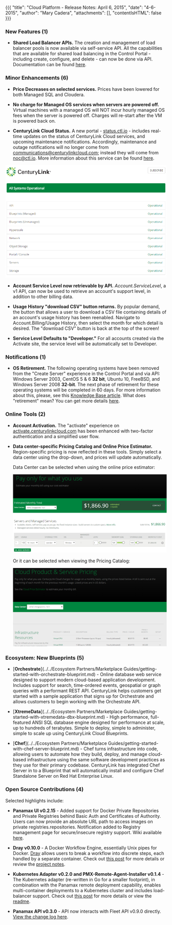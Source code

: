   {{{
  "title": "Cloud Platform - Release Notes: April 6, 2015",
  "date": "4-6-2015",
  "author": "Mary Cadera",
  "attachments": [],
  "contentIsHTML": false
}}}


### New Features (1)

* **Shared Load Balancer APIs.** The creation and management of load balancer pools is now available via self-service API. All the capabilities that are available for shared load balancing in the Control Portal - including create, configure, and delete - can now be done via API. Documentation can be found [here](//www.ctl.io/api-docs/v2/#shared-load-balancers).


### Minor Enhancements (6)

* **Price Decreases on selected services.** Prices have been lowered for both Managed SQL and Cloudera.

* **No charge for Managed OS services when servers are powered off.** Virtual machines with a managed OS will NOT incur hourly managed OS fees when the server is powered off. Charges will re-start after the VM is powered back on.

* **CenturyLink Cloud Status.** A new portal - [status.ctl.io](http:./status.ctl.io) - includes real-time updates on the status of CenturyLink Cloud services, and upcoming maintenance notifications. Accordingly, maintenance and outage notifications will no longer come from communications@centurylinkcloud.com; instead they will come from noc@ctl.io. More information about this service can be found [here](../../General/CenturyLinkCloud/centurylink-cloud-status-faq.md).

![centurylink-status](../../images/centurylink-status.png)

* **Account Service Level now retrievable by API.** *Account.ServiceLevel*, a v1 API, can now be used to retrieve an account's support level, in addition to other billing data.

* **Usage History "download CSV" button returns.** By popular demand, the button that allows a user to download a CSV file containing details of an account's usage history has been reenabled. Navigate to Account.Billing/Usage History, then select the month for which detail is desired. The "download CSV" button is back at the top of the screen!

* **Service Level Defaults to "Developer."** For all accounts created via the Activate site, the service level will be automatically set to Developer.


### Notifications (1)

* **OS Retirement.** The following operating systems have been removed from the "Create Server" experience in the Control Portal and via API: Windows Server 2003, CentOS 5 & 6 **32 bit**, Ubuntu 10, FreeBSD, and Windows Server 2008 **32-bit**. The next phase of retirement for these operating systems will be completed in 60 days. For more information about this, please, see this [Knowledge Base article](../../Servers/operating-system-retirement-notice-feb-3-2015.md). What does "retirement" mean? You can get more details [here](../../Servers/operating-system-template-retirement-policy.md).


### Online Tools (2)

* **Account Activation.** The "activate" experience on [activate.centurylinkcloud.com](https://activate.centurylinkcloud.com) has been enhanced with two-factor authentication and a simplified user flow.

* **Data center-specific Pricing Catalog and Online Price Estimator.** Region-specific pricing is now reflected in these tools. Simply select a data center using the drop-down, and prices will update automatically.

  Data Center can be selected when using the online price estimator:

  ![Pricing Example 01](../../images/pricing-example-01.png)

  Or it can be selected when viewing the Pricing Catalog:

  ![Pricing Example 02](../../images/pricing-example-02.png)


### Ecosystem: New Blueprints (5)

* [**Orchestrate**](../../Ecosystem Partners/Marketplace Guides/getting-started-with-orchestrate-blueprint.md) - Online database web service designed to support modern cloud-based application development. Includes support for search, time-ordered events, geospatial or graph queries with a performant REST API. CenturyLink helps customers get started with a sample application that signs up for Orchestrate and allows customers to begin working with the Orchestrate API.

* [**XtremeData**](../../Ecosystem Partners/Marketplace Guides/getting-started-with-xtremedata-dbx-blueprint.md) - High performance, full-featured ANSI SQL database engine designed for performance at scale, up to hundreds of terabytes. Simple to deploy, simple to administer, simple to scale up using CenturyLink Cloud Blueprints.


* [**Chef**](../../Ecosystem Partners/Marketplace Guides/getting-started-with-chef-server-blueprint.md) - Chef turns infrastructure into code, allowing users to automate how they build, deploy, and manage cloud-based infrastructure using the same software development practices as they use for their primary codebase. CenturyLink has integrated Chef Server in to a Blueprint that will automatically install and configure Chef Standalone Server on Red Hat Enterprise Linux.

### Open Source Contributions (4)
Selected highlights include:

* **Panamax UI v0.2.15** - Added support for Docker Private Repositories and Private Registries behind Basic Auth and Certificates of Authority. Users can now provide an absolute URL path to access images on private registries.repositories. Notification added to Registry management page for secure/insecure registry support. Wiki available [here](https://github.com/CenturyLinkLabs/panamax-ui).

* **Dray v0.10.0** - A Docker Workflow Engine, essentially Unix pipes for Docker. [Dray](http://dray.it) allows users to break a workflow into discrete steps, each handled by a separate container. Check out [this post](http://www.centurylinklabs.com/dray-docker-workflow-engine/) for more details or review the [project notes](https://github.com/CenturyLinkLabs/dray).

* **Kubernetes Adapter v0.2.0 and PMX-Remote-Agent-Installer v0.1.4** - The Kubernetes adapter (re-written in Go for a smaller footprint), in combination with the Panamax remote deployment capability, enables multi-container deployments to a Kubernetes cluster and includes load-balancer support. Check out [this post](http://www.centurylinklabs.com/deploying-to-kubernetes-with-panamax/) for more details or view the [readme](https://github.com/CenturyLinkLabs/panamax-kubernetes-adapter-go).

* **Panamax API v0.3.0** - API now interacts with Fleet API v0.9.0 directly. [View the change log here](https://github.com/CenturyLinkLabs/panamax-api/blob/master/CHANGELOG.md).
